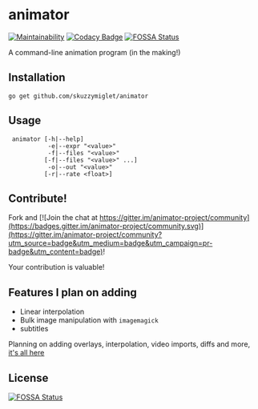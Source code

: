 # animator

[![Maintainability](https://api.codeclimate.com/v1/badges/e06189dc6eed0e5b975b/maintainability)](https://codeclimate.com/github/skuzzymiglet/animator/maintainability) [![Codacy Badge](https://api.codacy.com/project/badge/Grade/6c8327c1511843d1b9c62b635190a5fc)](https://www.codacy.com/manual/skuzzymiglet/animator?utm_source=github.com&amp;utm_medium=referral&amp;utm_content=skuzzymiglet/animator&amp;utm_campaign=Badge_Grade)
[![FOSSA Status](https://app.fossa.io/api/projects/git%2Bgithub.com%2Fskuzzymiglet%2Fanimator.svg?type=shield)](https://app.fossa.io/projects/git%2Bgithub.com%2Fskuzzymiglet%2Fanimator?ref=badge_shield)


A command-line animation program (in the making!)

## Installation

`go get github.com/skuzzymiglet/animator`

## Usage

```
 animator [-h|--help]
           -e|--expr "<value>"
           -f|--files "<value>"
          [-f|--files "<value>" ...]
           -o|--out "<value>"
          [-r|--rate <float>]
```

## Contribute!

Fork and [![Join the chat at https://gitter.im/animator-project/community](https://badges.gitter.im/animator-project/community.svg)](https://gitter.im/animator-project/community?utm_source=badge&utm_medium=badge&utm_campaign=pr-badge&utm_content=badge)!

Your contribution is valuable!

## Features I plan on adding

+ Linear interpolation
+ Bulk image manipulation with `imagemagick`
+ subtitles

Planning on adding overlays, interpolation, video imports, diffs and more, [it's all here](https://github.com/skuzzymiglet/animator/blob/master/spec.md)


## License
[![FOSSA Status](https://app.fossa.io/api/projects/git%2Bgithub.com%2Fskuzzymiglet%2Fanimator.svg?type=large)](https://app.fossa.io/projects/git%2Bgithub.com%2Fskuzzymiglet%2Fanimator?ref=badge_large)